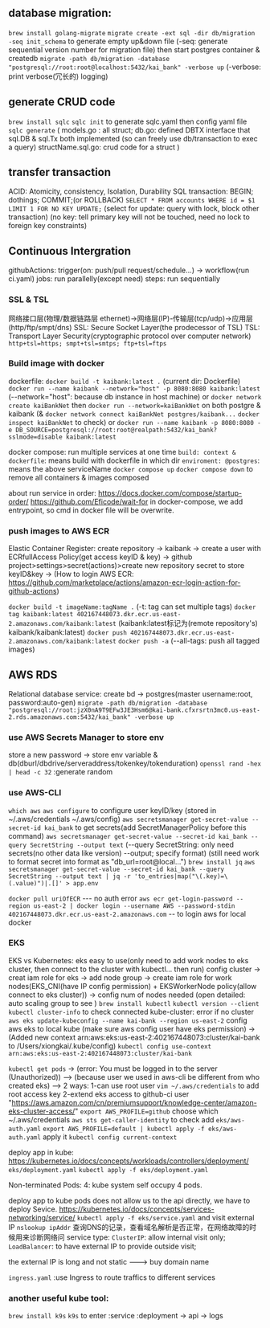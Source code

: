 ## database migration:
`brew install golang-migrate`
`migrate create -ext sql -dir db/migration -seq init_schema` to generate empty up&down file
(-seq: generate sequential version number for migration file)
then start postgres container & createdb
`migrate -path db/migration -database "postgresql://root:root@localhost:5432/kai_bank" -verbose up`
(-verbose: print verbose(冗长的) logging)

## generate CRUD code
`brew install sqlc`
`sqlc init` to generate sqlc.yaml then config yaml file
`sqlc generate`
( 
  models.go : all struct;
  db.go: defined DBTX interface that sql.DB & sql.Tx both implemented (so can freely use db/transaction to exec a query) 
  structName.sql.go: crud code for a struct
)

## transfer transaction
ACID: Atomicity, consistency, Isolation, Durability
SQL transaction: BEGIN; dothings; COMMIT;(or ROLLBACK)
`SELECT * FROM accounts WHERE id = $1 LIMIT 1 FOR NO KEY UPDATE;`
(select for update: query with lock, block other transaction)
(no key: tell primary key will not be touched, need no lock to foreign key constraints)

## Continuous Intergration
githubActions: trigger(on: push/pull request/schedule...) -> workflow(run ci.yaml)
    jobs: run parallelly(except need)
      steps: run sequentially

### SSL & TSL
网络接口层(物理/数据链路层 ethernet)->网络层(IP)-传输层(tcp/udp)->应用层(http/ftp/smpt/dns)
SSL: Secure Socket Layer(the prodecessor of TSL)
TSL: Transport Layer Security(cryptographic protocol over computer network)
`http+tsl=https; smpt+tsl=smtps; ftp+tsl=ftps`

### Build image with docker
dockerfile:
`docker build -t kaibank:latest .` (current dir: Dockerfile)
`docker run --name kaibank --network="host" -p 8080:8080 kaibank:latest`
(--network="host": because db instance in host machine)
or `docker network create kaiBankNet` then `docker run --network=kaiBankNet` on both postgre & kaibank
(& `docker network connect kaiBankNet postgres/kaibank...`  `docker inspect kaiBankNet` to check) 
or `docker run --name kaibank -p 8080:8080 -e DB_SOURCE=postgresql://root:root@realpath:5432/kai_bank?sslmode=disable kaibank:latest`

docker compose: run multiple services at one time
`build: context & dockerfile`: means build with dockerfile in which dir
`enviroment: @postgres`: means the above serviceName
`docker compose up`
`docker compose down` to remove all containers & images composed

about run service in order: 
https://docs.docker.com/compose/startup-order/
https://github.com/Eficode/wait-for
in docker-compose, we add entrypoint, so cmd in docker file will be overwrite.

### push images to AWS ECR
Elastic Container Register: create repository -> kaibank -> create a user with ECRfullAccess Policy(get access keyID & key) -> github project>settings>secret(actions)>create new repository secret to store keyID&key -> 
(How to login AWS ECR: https://github.com/marketplace/actions/amazon-ecr-login-action-for-github-actions)

`docker build -t imageName:tagName .` (-t: tag can set multiple tags)
`docker tag kaibank:latest 402167448073.dkr.ecr.us-east-2.amazonaws.com/kaibank:latest` 
(kaibank:latest标记为(remote repository's) kaibank/kaibank:latest)
`docker push 402167448073.dkr.ecr.us-east-2.amazonaws.com/kaibank:latest` 
`docker push -a` (--all-tags: push all tagged images)

## AWS RDS
Relational database service: create bd -> postgres(master username:root, password:auto-gen)
`migrate -path db/migration -database "postgresql://root:jzX0nA9T9EFw3JE3Hsm6@kai-bank.cfxrsrtn3mc0.us-east-2.rds.amazonaws.com:5432/kai_bank" -verbose up`

### use AWS Secrets Manager to store env
store a new password ->  store env variable & db(dburl/dbdrive/serveraddress/tokenkey/tokenduration)
`openssl rand -hex | head -c 32` :generate random

### use AWS-CLI
`which aws`
`aws configure` to configure user keyID/key (stored in ~/.aws/credentials  ~/.aws/config)
`aws secretsmanager get-secret-value --secret-id kai_bank` to get secrets(add SecretManagerPolicy before this command)
`aws secretsmanager get-secret-value --secret-id kai_bank --query SecretString --output text`
(--query SecretString: only need secrets(no other data like version) --output; specify format)
(still need work to format secret into format as "db_url=root@local...")
`brew install jq` 
`aws secretsmanager get-secret-value --secret-id kai_bank --query SecretString --output text | jq -r 'to_entries|map("\(.key)=\(.value)")|.[]' > app.env `

`docker pull uriOfECR` --- no auth error
`aws ecr get-login-password --region us-east-2 | docker login --username AWS --password-stdin 402167448073.dkr.ecr.us-east-2.amazonaws.com` -- to login aws for local docker

### EKS
EKS vs Kubernetes: eks easy to use(only need to add work nodes to eks cluster, then connect to the cluster with kubectl... then run)
config cluster -> creat iam role for eks -> 
add node group -> create iam role for work nodes(EKS_CNI(have IP config permission) + EKSWorkerNode policy(allow connect to eks cluster)) -> config num of nodes needed (open detailed: auto scaling group to see )
`brew install kubectl` `kubectl version --client` 
`kubectl cluster-info` to check connected kube-cluster: error if no cluster
`aws eks update-kubeconfig --name kai-bank --region us-east-2` config aws eks to local kube
(make sure aws config user have eks permission) -> (Added new context arn:aws:eks:us-east-2:402167448073:cluster/kai-bank to /Users/xiongkai/.kube/config)
`kubectl config use-context arn:aws:eks:us-east-2:402167448073:cluster/kai-bank`

`kubectl get pods` -> (error: You must be logged in to the server (Unauthorized)) -->
(because user we used in aws-cli be different from who created eks) --> 2  ways:
1-can use root user `vim ~/.aws/credentials` to add root access key 
2-extend eks access to github-ci user  "https://aws.amazon.com/cn/premiumsupport/knowledge-center/amazon-eks-cluster-access/"
`export AWS_PROFILE=github` choose which ~/.aws/credentials `aws sts get-caller-identity` to check
add `eks/aws-auth.yaml`  `export AWS_PROFILE=default | kubectl apply -f eks/aws-auth.yaml` apply it
`kubectl config current-context`

deploy app in kube: https://kubernetes.io/docs/concepts/workloads/controllers/deployment/
`eks/deployment.yaml` `kubectl apply -f eks/deployment.yaml`

Non-terminated Pods: 4: kube system self occupy 4 pods.

deploy app to kube pods does not allow us to the api  directly, we have to deploy Sevice.
https://kubernetes.io/docs/concepts/services-networking/service/
`kubectl apply -f eks/service.yaml` and visit external IP 
`nslookup ipAddr` 查询DNS的记录，查看域名解析是否正常，在网络故障的时候用来诊断网络问
service type: 
`ClusterIP`: allow internal visit only; 
`LoadBalancer`: to have external IP to provide outside visit; 

the external IP is long and not static ---> buy domain name

`ingress.yaml` :use Ingress to route traffics to different services

### another useful kube tool: 
`brew install k9s`  `k9s` to enter
:service
:deployment -> api -> logs

